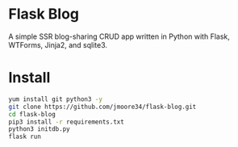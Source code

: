 # Flask Blog

A simple SSR blog-sharing CRUD app written in Python with Flask, WTForms, Jinja2, and sqlite3.

# Install

```bash
yum install git python3 -y
git clone https://github.com/jmoore34/flask-blog.git
cd flask-blog
pip3 install -r requirements.txt
python3 initdb.py
flask run
```